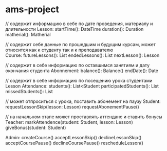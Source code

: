 # ams-project

// содержит информацию в себе по дате проведения, материалу и длительности
Lesson: 
  startTime(): DateTime
  duration(): Duration
  matherial(): Matherial
  

// содержит себе данные по прошедшим и будущим курсам, может относится как к студенту так и к преподавателю  
Course:
  futureLessons(): List<Lesson>
  endedLessons(): List<Lesson>
  nextLesson(): Lesson
  
   
// содержит в себе информацию по оставшимся занятиям и дату окончания студента
Abonnement:
  balance(): Balance()
  endDate(): Date
  
// содержит в себе информацию по посещению урока студентами
Lesson Attendance:
  students(): List<Student
  participatedStudents():  List<Student>
  missedStudents(): List<Student>

// может отпроситься с урока, поставить абонемент на паузу
Student:
  requestLessonSkip(lesson: Lesson)
  requestAbonementPause()
  
// на начальном этапе может проставлять аттенданс и ставить бонусы  
Teacher: 
  markAttendence(student: Student, lesson: Lesson)
  giveBonus(student: Student)

Admin: 
  createCourse()
  acceptLessonSkip()
  declineLessonSkip()
  acceptCoursePause()
  declineCoursePause()
  rescheduleLesson()
